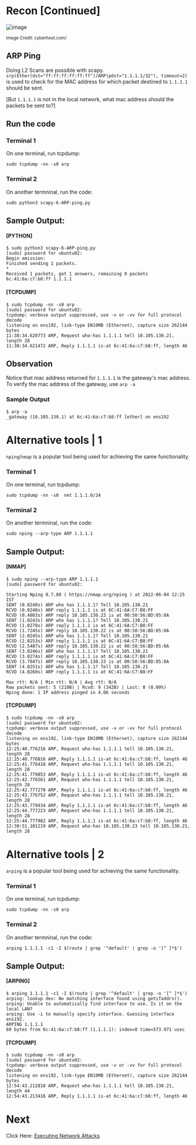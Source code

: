 # Recon [Continued]

![image](https://user-images.githubusercontent.com/17419002/171995552-c169c00b-54b4-4cbc-8894-f6804cc5bdce.png)

<sub>Image Credit: cyberhoot.com/</sub>



## ARP Ping

Doing L2 Scans are possible with scapy. `srp(Ether(dst="ff:ff:ff:ff:ff:ff")/ARP(pdst="1.1.1.1/32"), timeout=2)` is used to check for the MAC address for which packet destined to `1.1.1.1` should be sent.

[But `1.1.1.1` is not in the local network, what mac address should the packets be sent to?]

## Run the code

### Terminal 1
On one terminal, run tcpdump:

```
sudo tcpdump -nn -s0 arp
```

### Terminal 2

On another termninal, run the code:

```
sudo python3 scapy-6-ARP-ping.py
```

## Sample Output:


#### [PYTHON]
```
$ sudo python3 scapy-6-ARP-ping.py
[sudo] password for ubuntu02:
Begin emission:
Finished sending 1 packets.
*
Received 1 packets, got 1 answers, remaining 0 packets
6c:41:6a:c7:b8:ff 1.1.1.1
```

#### [TCPDUMP]

```
$ sudo tcpdump -nn -s0 arp 
[sudo] password for ubuntu02:
tcpdump: verbose output suppressed, use -v or -vv for full protocol decode
listening on ens192, link-type EN10MB (Ethernet), capture size 262144 bytes
11:38:34.620773 ARP, Request who-has 1.1.1.1 tell 10.105.130.21, length 28
11:38:34.621472 ARP, Reply 1.1.1.1 is-at 6c:41:6a:c7:b8:ff, length 46
```

## Observation

Notice that mac address returned for `1.1.1.1` is the gateway's mac address. To verify the mac address of the gateway, use `arp -a` 

### Sample Output
```
$ arp -a
_gateway (10.105.130.1) at 6c:41:6a:c7:b8:ff [ether] on ens192
```

# Alternative tools | 1

`nping`/`nmap` is a popular tool being used for achieving the same functionality.

### Terminal 1
On one terminal, run tcpdump:

```
sudo tcpdump -nn -s0  net 1.1.1.0/24
```

### Terminal 2

On another termninal, run the code:

```
sudo nping --arp-type ARP 1.1.1.1
```

## Sample Output:


#### [NMAP]
```
$ sudo nping --arp-type ARP 1.1.1.1
[sudo] password for ubuntu02:

Starting Nping 0.7.80 ( https://nmap.org/nping ) at 2022-06-04 12:25 IST
SENT (0.0240s) ARP who has 1.1.1.1? Tell 10.105.130.21
RCVD (0.0248s) ARP reply 1.1.1.1 is at 6C:41:6A:C7:B8:FF
RCVD (0.4803s) ARP reply 10.105.130.23 is at 00:50:56:BD:05:0A
SENT (1.0243s) ARP who has 1.1.1.1? Tell 10.105.130.21
RCVD (1.0278s) ARP reply 1.1.1.1 is at 6C:41:6A:C7:B8:FF
RCVD (1.7245s) ARP reply 10.105.130.22 is at 00:50:56:BD:05:0A
SENT (2.0245s) ARP who has 1.1.1.1? Tell 10.105.130.21
RCVD (2.0253s) ARP reply 1.1.1.1 is at 6C:41:6A:C7:B8:FF
RCVD (2.5407s) ARP reply 10.105.130.22 is at 00:50:56:BD:05:0A
SENT (3.0246s) ARP who has 1.1.1.1? Tell 10.105.130.21
RCVD (3.0274s) ARP reply 1.1.1.1 is at 6C:41:6A:C7:B8:FF
RCVD (3.7847s) ARP reply 10.105.130.23 is at 00:50:56:BD:05:0A
SENT (4.0251s) ARP who has 1.1.1.1? Tell 10.105.130.21
RCVD (4.0260s) ARP reply 1.1.1.1 is at 6C:41:6A:C7:B8:FF

Max rtt: N/A | Min rtt: N/A | Avg rtt: N/A
Raw packets sent: 5 (210B) | Rcvd: 9 (342B) | Lost: 0 (0.00%)
Nping done: 1 IP address pinged in 4.06 seconds
```


#### [TCPDUMP]

```
$ sudo tcpdump -nn -s0 arp 
[sudo] password for ubuntu02:
tcpdump: verbose output suppressed, use -v or -vv for full protocol decode
listening on ens192, link-type EN10MB (Ethernet), capture size 262144 bytes
12:25:40.776216 ARP, Request who-has 1.1.1.1 tell 10.105.130.21, length 28
12:25:40.776816 ARP, Reply 1.1.1.1 is-at 6c:41:6a:c7:b8:ff, length 46
12:25:41.776418 ARP, Request who-has 1.1.1.1 tell 10.105.130.21, length 28
12:25:41.779853 ARP, Reply 1.1.1.1 is-at 6c:41:6a:c7:b8:ff, length 46
12:25:42.776561 ARP, Request who-has 1.1.1.1 tell 10.105.130.21, length 28
12:25:42.777270 ARP, Reply 1.1.1.1 is-at 6c:41:6a:c7:b8:ff, length 46
12:25:43.776752 ARP, Request who-has 1.1.1.1 tell 10.105.130.21, length 28
12:25:43.779434 ARP, Reply 1.1.1.1 is-at 6c:41:6a:c7:b8:ff, length 46
12:25:44.777223 ARP, Request who-has 1.1.1.1 tell 10.105.130.21, length 28
12:25:44.777982 ARP, Reply 1.1.1.1 is-at 6c:41:6a:c7:b8:ff, length 46
12:30:51.101219 ARP, Request who-has 10.105.130.23 tell 10.105.130.21, length 28
```

# Alternative tools | 2

`arping` is a popular tool being used for achieving the same functionality.

### Terminal 1
On one terminal, run tcpdump:

```
sudo tcpdump -nn -s0 arp 
```

### Terminal 2

On another termninal, run the code:

```
arping 1.1.1.1 -c1 -I $(route | grep '^default' | grep -o '[^ ]*$')
```

## Sample Output:


#### [ARPING]
```
$ arping 1.1.1.1 -c1 -I $(route | grep '^default' | grep -o '[^ ]*$')
arping: lookup dev: No matching interface found using getifaddrs().
arping: Unable to automatically find interface to use. Is it on the local LAN?
arping: Use -i to manually specify interface. Guessing interface ens192.
ARPING 1.1.1.1
60 bytes from 6c:41:6a:c7:b8:ff (1.1.1.1): index=0 time=573.971 usec
```

#### [TCPDUMP]

```
$ sudo tcpdump -nn -s0 arp
[sudo] password for ubuntu02:
tcpdump: verbose output suppressed, use -v or -vv for full protocol decode
listening on ens192, link-type EN10MB (Ethernet), capture size 262144 bytes
12:54:43.212818 ARP, Request who-has 1.1.1.1 tell 10.105.130.21, length 44
12:54:43.213416 ARP, Reply 1.1.1.1 is-at 6c:41:6a:c7:b8:ff, length 46
```

# Next
Click Here: [Executing Network Attacks](08-Attack-01-malformed-packet.md)
